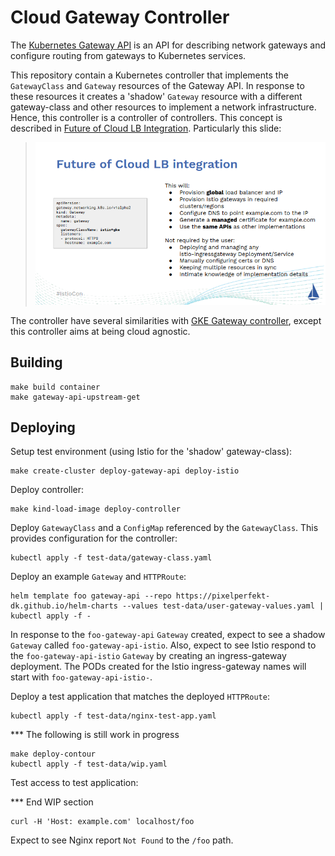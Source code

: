 # Cloud Gateway Controller

The [Kubernetes Gateway API](https://gateway-api.sigs.k8s.io/) is an API for
describing network gateways and configure routing from gateways to Kubernetes
services.

This repository contain a Kubernetes controller that implements the
`GatewayClass` and `Gateway` resources of the Gateway API. In response to these
resources it creates a 'shadow' `Gateway` resource with a different
gateway-class and other resources to implement a network infrastructure. Hence,
this controller is a controller of controllers. This concept is described in
[Future of Cloud LB
Integration](https://events.istio.io/istiocon-2022/slides/f3-K8sGatewayAPIs.pdf). Particularly
this slide:

> ![IstioCon slide](doc/images/istiocon-slide.png)

The controller have several similarities with [GKE Gateway
controller](https://cloud.google.com/kubernetes-engine/docs/concepts/gateway-api#gateway_controller),
except this controller aims at being cloud agnostic.

## Building

```
make build container
make gateway-api-upstream-get
```

## Deploying

Setup test environment (using Istio for the 'shadow' gateway-class):

```
make create-cluster deploy-gateway-api deploy-istio 
```

Deploy controller:

```
make kind-load-image deploy-controller
```

Deploy `GatewayClass` and a `ConfigMap` referenced by the `GatewayClass`. This
provides configuration for the controller:

```
kubectl apply -f test-data/gateway-class.yaml
```

Deploy an example `Gateway` and `HTTPRoute`:
 
```
helm template foo gateway-api --repo https://pixelperfekt-dk.github.io/helm-charts --values test-data/user-gateway-values.yaml | kubectl apply -f -
```

In response to the `foo-gateway-api` `Gateway` created, expect to see a shadow
`Gateway` called `foo-gateway-api-istio`. Also, expect to see Istio respond to
the `foo-gateway-api-istio` `Gateway` by creating an ingress-gateway
deployment. The PODs created for the Istio ingress-gateway names will start with
`foo-gateway-api-istio-`.

Deploy a test application that matches the deployed `HTTPRoute`:

```
kubectl apply -f test-data/nginx-test-app.yaml
```

*** The following is still work in progress

```
make deploy-contour
kubectl apply -f test-data/wip.yaml
```

Test access to test application:

*** End WIP section

```
curl -H 'Host: example.com' localhost/foo
```

Expect to see Nginx report `Not Found` to the `/foo` path.
